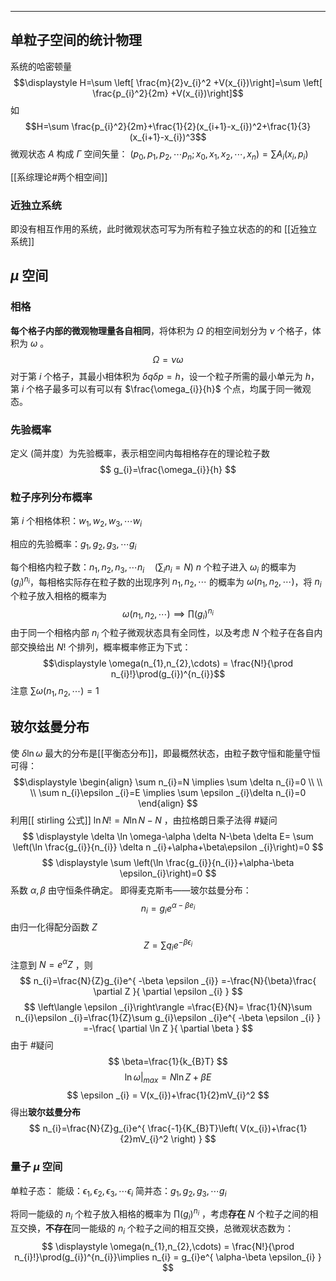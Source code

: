 
---
## 单粒子空间的统计物理

系统的哈密顿量 $$\displaystyle H=\sum \left[ \frac{m}{2}v_{i}^2 +V(x_{i})\right]=\sum \left[  \frac{p_{i}^2}{2m} +V(x_{i})\right]$$
如 $$H=\sum \frac{p_{i}^2}{2m}+\frac{1}{2}(x_{i+1}-x_{i})^2+\frac{1}{3}(x_{i+1}-x_{i})^3$$
微观状态 $\displaystyle A$ 构成 $\displaystyle \Gamma$ 空间矢量： $\displaystyle \left(p_{0},p_{1},p_{2},\cdots p_{n};x_{0},x_{1},x_{2},\cdots,x_{n}\right)=\sum A_{i}(x_{i},p_{i})$ 

[[系综理论#两个相空间]]
### 近独立系统
即没有相互作用的系统，此时微观状态可写为所有粒子独立状态的的和
[[近独立系统]]

## $\mu$ 空间
### 相格
**每个格子内部的微观物理量各自相同**，将体积为 $\displaystyle \Omega$ 的相空间划分为 $\displaystyle \nu$ 个格子，体积为 $\displaystyle \omega$ 。
$$
\Omega = \nu \omega
$$
对于第 $i$ 个格子，其最小相体积为 $\displaystyle \delta q\delta p=h$，设一个粒子所需的最小单元为 $h$，第 $i$ 个格子最多可以有可以有 $\frac{\omega_{i}}{h}$ 个点，均属于同一微观态。
### 先验概率

定义 (简并度）为先验概率，表示相空间内每相格存在的理论粒子数
$$
g_{i}=\frac{\omega_{i}}{h}
$$
### 粒子序列分布概率

第 $\displaystyle i$ 个相格体积：$\displaystyle w_{1},w_{2},w_{3},\cdots w_{i}$

相应的先验概率：$\displaystyle g_{1},g_{2},g_{3},\cdots g_{i}$

每个相格内粒子数：$\displaystyle n_{1},n_{2},n_{3},\cdots n_{i}\quad (\sum_{i} n_{i}=N)$
$\displaystyle n$ 个粒子进入 $\displaystyle \omega _{i}$ 的概率为 $\displaystyle (g_{i})^{n_{i}}$，每相格实际存在粒子数的出现序列 $\displaystyle n_{1},n_{2},\cdots$ 的概率为 $\displaystyle \omega(n_{1},n_{2},\cdots)$，将 $n_{i}$ 个粒子放入相格的概率为 $$\displaystyle \omega(n_{1},n_{2},\cdots) \implies \prod(g_{i})^{n_{i}}$$
由于同一个相格内部 $\displaystyle n_{i}$ 个粒子微观状态具有全同性，以及考虑 $N$ 个粒子在各自内部交换给出 $N!$ 个排列，概率概率修正为下式： $$\displaystyle \omega(n_{1},n_{2},\cdots) = \frac{N!}{\prod n_{i}!}\prod(g_{i})^{n_{i}}$$
注意 $\displaystyle \sum \omega(n_{1},n_{2},\cdots)=1$
 
 ## 玻尔兹曼分布
 使 $\displaystyle \delta \ln \omega$ 最大的分布是[[平衡态分布]]，即最概然状态，由粒子数守恒和能量守恒可得：
 $$\displaystyle \begin{align}
\sum n_{i}=N \implies \sum \delta n_{i}=0 \\ \\
\\
 \sum n_{i}\epsilon _{i}=E \implies \sum \epsilon _{i}\delta n_{i}=0
\end{align} $$
 利用[[ stirling 公式]] $\displaystyle \ln N! = N \ln N-N$ ，由拉格朗日乘子法得 #疑问 
 $$
\displaystyle \delta \ln \omega-\alpha \delta N-\beta \delta E= \sum \left(\ln \frac{g_{i}}{n_{i}} \delta n _{i}+\alpha+\beta\epsilon _{i}\right)=0
$$
 $$
\displaystyle  \sum \left(\ln \frac{g_{i}}{n_{i}}+\alpha-\beta \epsilon_{i}\right)=0
$$
系数 $\displaystyle \alpha,\beta$ 由守恒条件确定。
即得麦克斯韦——玻尔兹曼分布：
$$
n_{i} = g_{i}e^{ \alpha-\beta e_{i} }
$$
由归一化得配分函数 $\displaystyle Z$
$$
Z=\sum q_{i} e^{-\beta \epsilon _{i}}
$$
注意到 $\displaystyle N = e^{ \alpha }Z$ ，则
$$
n_{i}=\frac{N}{Z}g_{i}e^{ -\beta \epsilon _{i}} =-\frac{N}{\beta}\frac{ \partial Z }{ \partial \epsilon _{i} } 
$$
$$
\left\langle  \epsilon _{i}\right\rangle =\frac{E}{N}= \frac{1}{N}\sum n_{i}\epsilon _{i}=\frac{1}{Z}\sum g_{i}\epsilon _{i}e^{ -\beta \epsilon _{i} } =-\frac{ \partial \ln Z }{ \partial \beta }
$$
由于 #疑问 
$$
\beta=\frac{1}{k_{B}T}
$$
$$
\ln \omega |_{max}=N\ln Z+\beta E
$$
$$
\epsilon _{i} = V(x_{i})+\frac{1}{2}mV_{i}^2
$$
得出**玻尔兹曼分布**
$$
n_{i}=\frac{N}{Z}g_{i}e^{ \frac{-1}{K_{B}T}\left( V(x_{i})+\frac{1}{2}mV_{i}^2 \right)  }
$$
### 量子 $\displaystyle \mu$ 空间 
单粒子态：
能级：$\displaystyle \epsilon_{1},\epsilon_{2},\epsilon_{3},\cdots \epsilon_{i}$
简并态：$\displaystyle g_{1},g_{2},g_{3},\cdots g_{i}$

将同一能级的 $n_{i}$ 个粒子放入相格的概率为 $\displaystyle \prod(g_{i})^{n_{i}}$ ，考虑**存在** $\displaystyle N$ 个粒子之间的相互交换，**不存在**同一能级的 $n_{i}$ 个粒子之间的相互交换，总微观状态数为：
$$
\displaystyle \omega(n_{1},n_{2},\cdots) = \frac{N!}{\prod n_{i}!}\prod(g_{i})^{n_{i}}\implies n_{i} = g_{i}e^{ \alpha-\beta \epsilon_{i} }
$$

